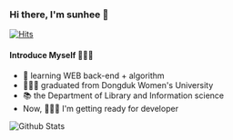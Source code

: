### Hi there, I'm sunhee 👋

<!---
sun-hee-0/sun-hee-0 is a ✨ special ✨ repository because its `README.md` (this file) appears on your GitHub profile.
You can click the Preview link to take a look at your changes.
--->


[![Hits](https://hits.seeyoufarm.com/api/count/incr/badge.svg?url=https%3A%2F%2Fgithub.com%2Fgjbae1212%2Fhit-counter&count_bg=%2379C83D&title_bg=%23555555&icon=&icon_color=%23E7E7E7&title=hits&edge_flat=false)](https://hits.seeyoufarm.com)


#### Introduce Myself 🧚🏻‍♀️
- 🌱 learning WEB back-end + algorithm
- 👩🏻‍🎓 graduated from Dongduk Women's University 
- 📚 the Department of Library and Information science
- Now, 👩🏻‍💻 I'm getting ready for developer 

![Github Stats](https://github-readme-stats.vercel.app/api?username=sun-hee-0&show_icons=true) 
